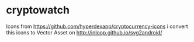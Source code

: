 # cryptowatch

Icons from https://github.com/hyperdexapp/cryptocurrency-icons i convert this icons to Vector Asset on http://inloop.github.io/svg2android/

